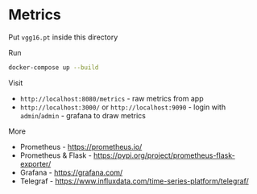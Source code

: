 # Metrics

Put `vgg16.pt` inside this directory

Run 

```bash
docker-compose up --build
```

Visit
* `http://localhost:8080/metrics` - raw metrics from app
* `http://localhost:3000/` or `http://localhost:9090` - login with `admin`/`admin` - grafana to draw metrics

More

* Prometheus - https://prometheus.io/
* Prometheus & Flask - https://pypi.org/project/prometheus-flask-exporter/
* Grafana - https://grafana.com/
* Telegraf - https://www.influxdata.com/time-series-platform/telegraf/